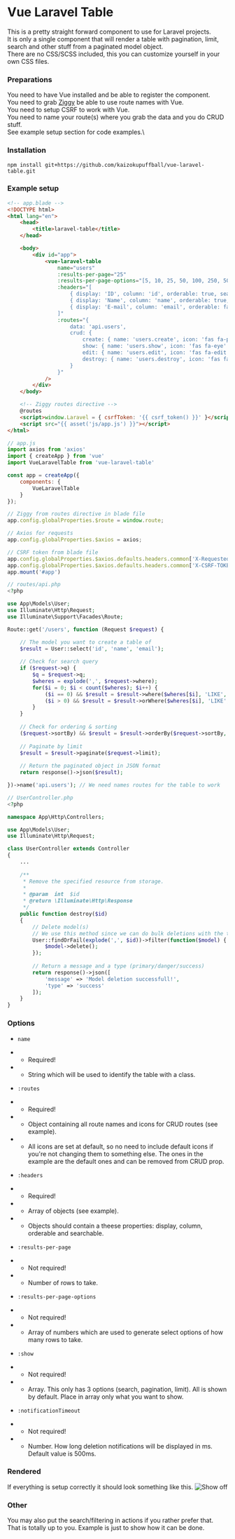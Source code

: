 # Vue Laravel Table
This is a pretty straight forward component to use for Laravel projects.\
It is only a single component that will render a table with pagination, limit, search and other stuff from a paginated model object.\
There are no CSS/SCSS included, this you can customize yourself in your own CSS files.

### Preparations
You need to have Vue installed and be able to register the component.\
You need to grab [Ziggy](https://github.com/tighten/ziggy) be able to use route names with Vue.\
You need to setup CSRF to work with Vue.\
You need to name your route(s) where you grab the data and you do CRUD stuff.\
See example setup section for code examples.\

### Installation
`npm install git+https://github.com/kaizokupuffball/vue-laravel-table.git`

### Example setup
```html
<!-- app.blade -->
<!DOCTYPE html>
<html lang="en">
    <head>
        <title>laravel-table</title>
    </head>

    <body>
        <div id="app">
            <vue-laravel-table 
                name="users"
                :results-per-page="25"
                :results-per-page-options="[5, 10, 25, 50, 100, 250, 500, 1000]"
                :headers="[
                    { display: 'ID', column: 'id', orderable: true, searchable: false },
                    { display: 'Name', column: 'name', orderable: true, searchable: true },
                    { display: 'E-mail', column: 'email', orderable: false, searchable: true }
                ]"
                :routes="{
                    data: 'api.users', 
                    crud: {
                        create: { name: 'users.create', icon: 'fas fa-plus' },
                        show: { name: 'users.show', icon: 'fas fa-eye' },
                        edit: { name: 'users.edit', icon: 'fas fa-edit' },
                        destroy: { name: 'users.destroy', icon: 'fas fa-trash', bulk: true }
                    }
                }"
            />
        </div>
    </body>

    <!-- Ziggy routes directive -->
    @routes
    <script>window.Laravel = { csrfToken: '{{ csrf_token() }}' }</script>
    <script src="{{ asset('js/app.js') }}"></script>
</html>
```

```js
// app.js
import axios from 'axios'
import { createApp } from 'vue'
import VueLaravelTable from 'vue-laravel-table'

const app = createApp({
    components: {
        VueLaravelTable
    }
});

// Ziggy from routes directive in blade file
app.config.globalProperties.$route = window.route;

// Axios for requests
app.config.globalProperties.$axios = axios;

// CSRF token from blade file
app.config.globalProperties.$axios.defaults.headers.common['X-Requested-With'] = 'XMLHttpRequest';
app.config.globalProperties.$axios.defaults.headers.common['X-CSRF-TOKEN'] = window.Laravel.csrfToken;
app.mount('#app')
```

```php
// routes/api.php
<?php

use App\Models\User;
use Illuminate\Http\Request;
use Illuminate\Support\Facades\Route;

Route::get('/users', function (Request $request) {

    // The model you want to create a table of
    $result = User::select('id', 'name', 'email');
    
    // Check for search query
    if ($request->q) {
        $q = $request->q;
        $wheres = explode(',', $request->where);
        for($i = 0; $i < count($wheres); $i++) {
            ($i == 0) && $result = $result->where($wheres[$i], 'LIKE', '%'. $q .'%');
            ($i > 0) && $result = $result->orWhere($wheres[$i], 'LIKE', '%'. $q .'%');
        }
    }
    
    // Check for ordering & sorting
    ($request->sortBy) && $result = $result->orderBy($request->sortBy, $request->sortDirection);
    
    // Paginate by limit
    $result = $result->paginate($request->limit);
    
    // Return the paginated object in JSON format
    return response()->json($result);

})->name('api.users'); // We need names routes for the table to work
```

```php
// UserController.php
<?php

namespace App\Http\Controllers;

use App\Models\User;
use Illuminate\Http\Request;

class UserController extends Controller
{
    ...
    
    /**
     * Remove the specified resource from storage.
     *
     * @param  int  $id
     * @return \Illuminate\Http\Response
     */
    public function destroy($id)
    {
        // Delete model(s)
        // We use this method since we can do bulk deletions with the table generated
        User::findOrFail(explode(',', $id))->filter(function($model) {
            $model->delete();
        });
        
        // Return a message and a type (primary/danger/success)
        return response()->json([
            'message' => 'Model deletion successfull!',
            'type' => 'success'
        ]);
    }
}
```

### Options
* `name`
* * Required!
* * String which will be used to identify the table with a class.


* `:routes`
* * Required!
* * Object containing all route names and icons for CRUD routes (see example).
* * All icons are set at default, so no need to include default icons if you're not changing them to something else. The ones in the example are the default ones and can be removed from CRUD prop.


* `:headers`
* * Required! 
* * Array of objects (see example). 
* * Objects should contain a theese properties: display, column, orderable and searchable.


* `:results-per-page`
* * Not required!
* * Number of rows to take.


* `:results-per-page-options` 
* * Not required!
* * Array of numbers which are used to generate select options of how many rows to take.


* `:show`
* * Not required!
* * Array. This only has 3 options (search, pagination, limit). All is shown by default. Place in array only what you want to show.


* `:notificationTimeout`
* * Not required!
* * Number. How long deletion notifications will be displayed in ms. Default value is 500ms.


### Rendered
If everything is setup correctly it should look something like this.
![Show off](https://i.imgur.com/KQNyDAi.gif)

### Other
You may also put the search/filtering in actions if you rather prefer that. That is totally up to you. Example is just to show how it can be done.